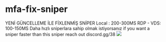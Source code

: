 # mfa-fix-sniper
YENİ GÜNCELLEME İLE FİXLENMİŞ SNİPER  Local : 200-300MS RDP - VDS: 100-150MS  Daha hızlı sniperlara sahip olmak istiyorsanız if you want a sniper faster than this sniper reach out discord.gg/38  ![](https://komarev.com/ghpvc/?username=themorvay&amp;repo=mfa-fix-sniper&amp;color=green)
